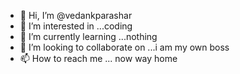 - 👋 Hi, I’m @vedankparashar
- 👀 I’m interested in ...coding
- 🌱 I’m currently learning ...nothing
- 💞️ I’m looking to collaborate on ...i am my own boss
- 📫 How to reach me ... now way home 


<!---
vedankparashar/vedankparashar is a ✨ special ✨ repository because its `README.md` (this file) appears on your GitHub profile.
You can click the Preview link to take a look at your changes.
--->
